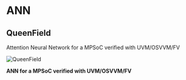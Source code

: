 # ANN
## QueenField
Attention Neural Network for a MPSoC verified with UVM/OSVVM/FV

![QueenField](../main/icon.jpg)

**ANN for a MPSoC verified with UVM/OSVVM/FV**
